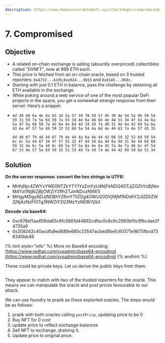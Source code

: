 ```yaml
---
description: https://www.damnvulnerabledefi.xyz/challenges/compromised/
---
```


# 7. Compromised

## Objective

* A related on-chain exchange is selling (absurdly overpriced) collectibles called “DVNFT”, now at 999 ETH each.
* This price is fetched from an on-chain oracle, based on 3 trusted reporters: `0xA732...A105`,`0xe924...9D15` and `0x81A5...850c`.
* Starting with just 0.1 ETH in balance, pass the challenge by obtaining all ETH available in the exchange.
* While poking around a web service of one of the most popular DeFi projects in the space, you get a somewhat strange response from their server. Here’s a snippet:
* ```
  4d 48 68 6a 4e 6a 63 34 5a 57 59 78 59 57 45 30 4e 54 5a 6b 59 54 59 31 59 7a 5a 6d 59 7a 55 34 4e 6a 46 6b 4e 44 51 34 4f 54 4a 6a 5a 47 5a 68 59 7a 42 6a 4e 6d 4d 34 59 7a 49 31 4e 6a 42 69 5a 6a 42 6a 4f 57 5a 69 59 32 52 68 5a 54 4a 6d 4e 44 63 7a 4e 57 45 35

  4d 48 67 79 4d 44 67 79 4e 44 4a 6a 4e 44 42 68 59 32 52 6d 59 54 6c 6c 5a 44 67 34 4f 57 55 32 4f 44 56 6a 4d 6a 4d 31 4e 44 64 68 59 32 4a 6c 5a 44 6c 69 5a 57 5a 6a 4e 6a 41 7a 4e 7a 46 6c 4f 54 67 33 4e 57 5a 69 59 32 51 33 4d 7a 59 7a 4e 44 42 69 59 6a 51 34
  ```

## Solution

**On the server response: convert the hex strings to UTF8:**

* MHhjNjc4ZWYxYWE0NTZkYTY1YzZmYzU4NjFkNDQ4OTJjZGZhYzBjNmM4YzI1NjBiZjBjOWZiY2RhZTJmNDczNWE5
* MHgyMDgyNDJjNDBhY2RmYTllZDg4OWU2ODVjMjM1NDdhY2JlZDliZWZjNjAzNzFlOTg3NWZiY2Q3MzYzNDBiYjQ4

**Decode via base64:**

* 0xc678ef1aa456da65c6fc5861d44892cdfac0c6c8c2560bf0c9fbcdae2f4735a9
* 0x208242c40acdfa9ed889e685c23547acbed9befc60371e9875fbcd736340bb48

{% hint style="info" %}
More on Base64 encoding: [https://www.redhat.com/sysadmin/base64-encoding](https://www.redhat.com/sysadmin/base64-encoding)
{% endhint %}

These could be private keys. Let us derive the public keys from them:

<figure><img src="../../.gitbook/assets/image (218).png" alt=""><figcaption></figcaption></figure>

They appear to match with two of the trusted reporters for the oracle. This means we can manipulate the oracle and post prices favourable to our attack.

We can use foundry to prank as these explorted oracles. The steps would be as follows:

1. prank with both oracles calling `postPrice`, updating price to be 0
2. Buy NFT for 0 cost
3. update price to reflect exchange balances
4. Sell NFT to exchange, draining it.
5. Update price to original price.

